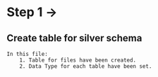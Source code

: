 # Step 1 ->
## Create table for silver schema
	In this file:
		1. Table for files have been created.
		2. Data Type for each table have been set.

  
